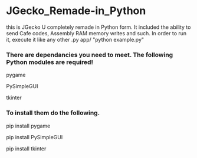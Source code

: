 # JGecko_Remade-in_Python


this is JGecko U completely remade in Python form. It included the ability to send Cafe codes, Assembly RAM memory writes and such. 
In order to run it, execute it like any other .py app/ "python example.py"

### There are dependancies you need to meet. The following Python modules are required!

pygame

PySimpleGUI

tkinter

### To install them do the following.


pip install pygame

pip install PySimpleGUI

pip install tkinter
